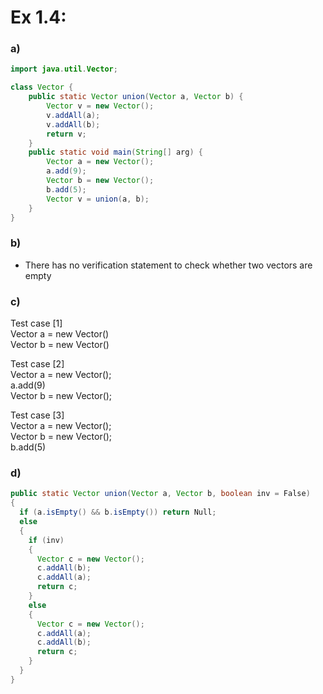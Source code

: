 # Ex 1.4:
### a)
``` java
import java.util.Vector;

class Vector { 
	public static Vector union(Vector a, Vector b) { 
		Vector v = new Vector(); 
		v.addAll(a); 
		v.addAll(b); 
		return v; 
	} 
	public static void main(String[] arg) { 
		Vector a = new Vector(); 
		a.add(9); 
		Vector b = new Vector(); 
		b.add(5); 
		Vector v = union(a, b); 
	} 
} 
```

### b)
* There has no verification statement to check whether two vectors are empty

### c)

Test case [1]  
Vector a = new Vector()  
Vector b = new Vector()  

Test case [2]  
Vector a = new Vector();  
a.add(9)  
Vector b = new Vector();  

Test case [3]  
Vector a = new Vector();  
Vector b = new Vector();  
b.add(5)  

### d)
```java
public static Vector union(Vector a, Vector b, boolean inv = False)
{
  if (a.isEmpty() && b.isEmpty()) return Null;
  else
  {
    if (inv)
    {
      Vector c = new Vector();
      c.addAll(b);
      c.addAll(a);
      return c;
    }
    else
    {
      Vector c = new Vector();
      c.addAll(a);
      c.addAll(b);
      return c;
    }
  }
}
```